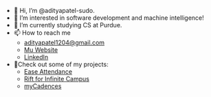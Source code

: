 - 👋 Hi, I’m @adityapatel-sudo.
- 👀 I’m interested in software development and machine intelligence!
- 🌱 I’m currently studying CS at Purdue.
- 📫 How to reach me 
  - adityapatel1204@gmail.com
  - [Mu Website](https://www.adityapatel.net)
  - [LinkedIn](https://www.linkedin.com/in/adityapatel123/)
- 🎈Check out some of my projects:
  - [Ease Attendance](https://easeattendance.com/)
  - [Rift for Infinite Campus](https://riftapp.io/)
  - [myCadences](https://mycadences.com)

<!---
adityapatel-sudo/adityapatel-sudo is a ✨ special ✨ repository because its `README.md` (this file) appears on your GitHub profile.
You can click the Preview link to take a look at your changes.
--->
